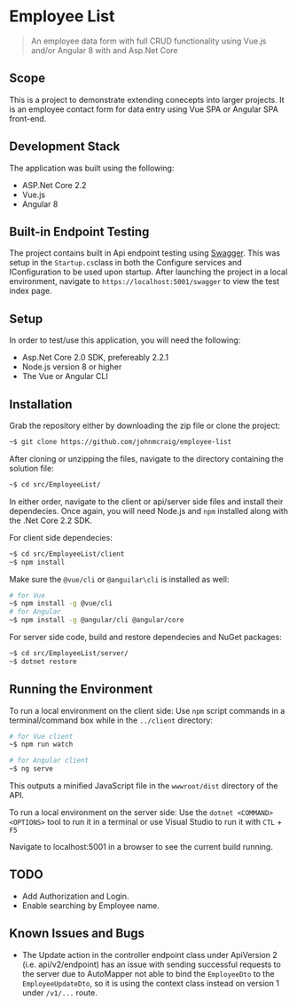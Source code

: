 # Employee List
> An employee data form with full CRUD functionality using Vue.js and/or Angular 8 with and Asp.Net Core

## Scope
This is a project to demonstrate extending conecepts into larger projects. It is an employee contact form for data entry using Vue SPA or Angular SPA front-end.

## Development Stack
The application was built using the following:
- ASP.Net Core 2.2
- Vue.js
- Angular 8

## Built-in Endpoint Testing
The project contains built in Api endpoint testing using [Swagger](https://github.com/domaindrivendev/Swashbuckle.AspNetCore). This was setup in the `Startup.cs`class in both the Configure services and IConfiguration to be used upon startup.
After launching the project in a local environment, navigate to `https://localhost:5001/swagger` to view the test index page.

## Setup
In order to test/use this application, you will need the following:
- Asp.Net Core 2.0 SDK, prefereably 2.2.1
- Node.js version 8 or higher
- The Vue or Angular CLI

## Installation
Grab the repository either by downloading the zip file or clone the project:
```sh
~$ git clone https://github.com/johnmcraig/employee-list
```
After cloning or unzipping the files, navigate to the directory containing the solution file:
```sh
~$ cd src/EmployeeList/
```
In either order, navigate to the client or api/server side files and install their dependecies. Once again, you will need Node.js and `npm` installed along with the .Net Core 2.2 SDK.

For client side dependecies:
```sh
~$ cd src/EmployeeList/client
~$ npm install
```
Make sure the `@vue/cli` or `@anguilar\cli` is installed as well:
```sh
# for Vue
~$ npm install -g @vue/cli
# for Angular
~$ npm install -g @angular/cli @angular/core
```

For server side code, build and restore dependecies and NuGet packages:
```sh
~$ cd src/EmployeeList/server/
~$ dotnet restore
```

## Running the Environment
To run a local environment on the client side:
Use `npm` script commands in a terminal/command box while in the `../client` directory:
```sh
# for Vue client
~$ npm run watch

# for Angular client
~$ ng serve
```
This outputs a minified JavaScript file in the `wwwroot/dist` directory of the API.

To run a local environment on the server side:
Use the `dotnet <COMMAND> <OPTIONS>` tool to run it in a terminal or use Visual Studio to run it with `CTL` + `F5`

Navigate to localhost:5001 in a browser to see the current build running.

## TODO
- Add Authorization and Login.
- Enable searching by Employee name.

## Known Issues and Bugs
- The Update action in the controller endpoint class under ApiVersion 2 (i.e. api/v2/endpoint) has an issue with sending successful requests to the server due to AutoMapper not able to bind the `EmployeeDto` to the `EmployeeUpdateDto`, so it is using the context class instead on version 1 under `/v1/...` route.